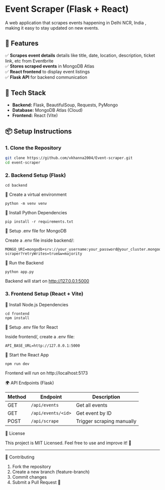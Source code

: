 # Event Scraper (Flask + React)

A web application that scrapes events happening in Delhi NCR, India , making it easy to stay updated on new events.

## 🚀 Features

✅ **Scrapes event details** details like title, date, location, description, ticket link, etc from Eventbrite  
✅ **Stores scraped events** in MongoDB Atlas  
✅ **React frontend** to display event listings  
✅ **Flask API** for backend communication


## 📌 Tech Stack

- **Backend:** Flask, BeautifulSoup, Requests, PyMongo
- **Database:** MongoDB Atlas (Cloud)
- **Frontend:** React (Vite)


## 📦 Setup Instructions

### 1. Clone the Repository

```sh
git clone https://github.com/vkhanna2004/Event-scraper.git
cd event-scraper
```
### 2. Backend Setup (Flask)
```
cd backend
```
📌 Create a virtual environment
```
python -m venv venv
```
📌 Install Python Dependencies
```
pip install -r requirements.txt
```
📌 Setup .env file for MongoDB

Create a .env file inside backend/:
```
MONGO_URI=mongodb+srv://your_username:your_password@your_cluster.mongodb.net/event-scraper?retryWrites=true&w=majority
```
📌 Run the Backend
```
python app.py
```
Backend will start on http://127.0.0.1:5000

### 3. Frontend Setup (React + Vite)

📌 Install Node.js Dependencies
```
cd frontend
npm install
```
📌 Setup .env file for React

Inside frontend/, create a .env file:
```
API_BASE_URL=http://127.0.0.1:5000
```
📌 Start the React App
```
npm run dev
```
Frontend will run on http://localhost:5173

🌍 API Endpoints (Flask)

| Method | Endpoint | Description |
|--------|----------|-------------|
| GET | `/api/events` | Get all events |
| GET | `/api/events/<id>` | Get event by ID |
| POST | `/api/scrape` | Trigger scraping manually |

📜 License

This project is MIT Licensed. Feel free to use and improve it! 🎉
________________________________________
🤝 Contributing
1.	Fork the repository
2.	Create a new branch (feature-branch)
3.	Commit changes
4.	Submit a Pull Request 🚀
